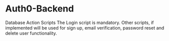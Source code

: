 # Auth0-Backend 

Database Action Scripts
The Login script is mandatory. Other scripts, if implemented will be used for sign up, email verification, password reset and delete user functionality.
